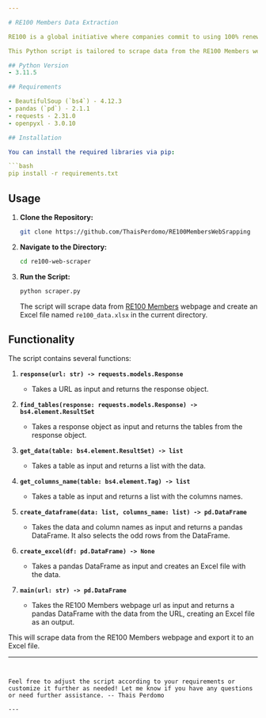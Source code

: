 ```yaml
---

# RE100 Members Data Extraction

RE100 is a global initiative where companies commit to using 100% renewable energy to combat climate change and reduce their carbon footprint.

This Python script is tailored to scrape data from the RE100 Members webpage and export it to an Excel file. The script utilizes the BeautifulSoup library for web scraping and pandas for data manipulation.

## Python Version
- 3.11.5

## Requirements

- BeautifulSoup (`bs4`) - 4.12.3
- pandas (`pd`) - 2.1.1
- requests - 2.31.0 
- openpyxl - 3.0.10 

## Installation

You can install the required libraries via pip:

```bash
pip install -r requirements.txt
```

## Usage

1. **Clone the Repository:**

    ```bash
    git clone https://github.com/ThaisPerdomo/RE100MembersWebSrapping
    ```

2. **Navigate to the Directory:**

    ```bash
    cd re100-web-scraper
    ```

3. **Run the Script:**

    ```bash
    python scraper.py
    ```

    The script will scrape data from [RE100 Members](https://www.there100.org/re100-members?items_per_page=All) webpage and create an Excel file named `re100_data.xlsx` in the current directory.

## Functionality

The script contains several functions:

1. **`response(url: str) -> requests.models.Response`**

    - Takes a URL as input and returns the response object.

2. **`find_tables(response: requests.models.Response) -> bs4.element.ResultSet`**

    - Takes a response object as input and returns the tables from the response object.

3. **`get_data(table: bs4.element.ResultSet) -> list`**

    - Takes a table as input and returns a list with the data.

4. **`get_columns_name(table: bs4.element.Tag) -> list`**

    - Takes a table as input and returns a list with the columns names.

5. **`create_dataframe(data: list, columns_name: list) -> pd.DataFrame`**

    - Takes the data and column names as input and returns a pandas DataFrame. It also selects the odd rows from the DataFrame.

6. **`create_excel(df: pd.DataFrame) -> None`**

    - Takes a pandas DataFrame as input and creates an Excel file with the data.

7. **`main(url: str) -> pd.DataFrame`**

    - Takes the RE100 Members webpage url as input and returns a pandas DataFrame with the data from the URL, creating an Excel file as an output. 



This will scrape data from the RE100 Members webpage and export it to an Excel file.

---
```


Feel free to adjust the script according to your requirements or customize it further as needed! Let me know if you have any questions or need further assistance. -- Thais Perdomo

---
